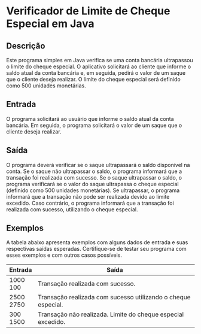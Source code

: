 # Verificador de Limite de Cheque Especial em Java

## Descrição

Este programa simples em Java verifica se uma conta bancária ultrapassou o limite do cheque especial. O aplicativo solicitará ao cliente que informe o saldo atual da conta bancária e, em seguida, pedirá o valor de um saque que o cliente deseja realizar. O limite do cheque especial será definido como 500 unidades monetárias.

## Entrada

O programa solicitará ao usuário que informe o saldo atual da conta bancária. Em seguida, o programa solicitará o valor de um saque que o cliente deseja realizar.

## Saída

O programa deverá verificar se o saque ultrapassará o saldo disponível na conta. Se o saque não ultrapassar o saldo, o programa informará que a transação foi realizada com sucesso. Se o saque ultrapassar o saldo, o programa verificará se o valor do saque ultrapassa o cheque especial (definido como 500 unidades monetárias). Se ultrapassar, o programa informará que a transação não pode ser realizada devido ao limite excedido. Caso contrário, o programa informará que a transação foi realizada com sucesso, utilizando o cheque especial.

## Exemplos

A tabela abaixo apresenta exemplos com alguns dados de entrada e suas respectivas saídas esperadas. Certifique-se de testar seu programa com esses exemplos e com outros casos possíveis.

| Entrada | Saída                                                |
|---------|------------------------------------------------------|
| 1000<br>100 | Transação realizada com sucesso.                      |
| 2500<br>2750 | Transação realizada com sucesso utilizando o cheque especial. |
| 300<br>1500 | Transação não realizada. Limite do cheque especial excedido. |

